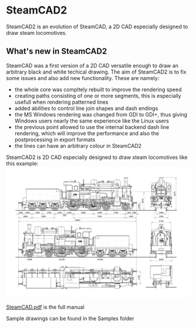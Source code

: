 # SteamCAD2
SteamCAD2 is an evolution of SteamCAD, a 2D CAD especially designed to draw steam
locomotives.

## What's new in SteamCAD2
SteamCAD was a first version of a 2D CAD versatile enough to draw an arbitrary black
and white techical drawing. The aim of SteamCAD2 is to fix some issues and also add
new functionality. These are namely:

* the whole core was compltely rebuilt to improve the rendering speed
* creating paths consisting of one or more segments, this is especially usefull when
rendering patterned lines
* added abilities to control line join shapes and dash endings
* the MS Windows rendering was changed from GDI to GDI+, thus giving Windows users
nearly the same experience like the Linux users
* the previous point allowed to use the internal backend dash line rendering, which
will improve the performance and also the postprocessing in export formats
* the lines can have an arbitrary colour in SteamCAD2

SteamCAD2 is 2D CAD especially designed to draw steam locomotives like this example:
![264.0](/Images/264_0.svg)

[SteamCAD.pdf](/SteamCAD.pdf) is the full manual

Sample drawings can be found in the Samples folder
